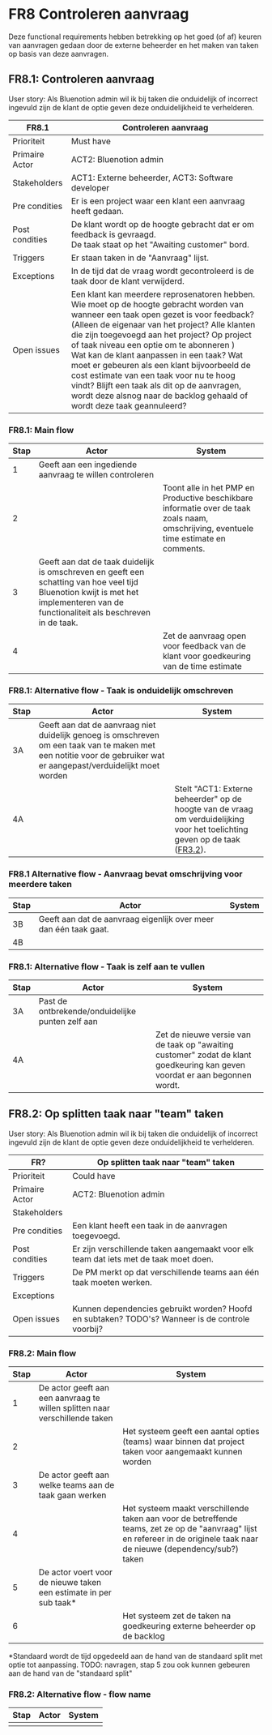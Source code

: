 # FR8 Controleren aanvraag

Deze functional requirements hebben betrekking op het goed (of af) keuren van aanvragen gedaan door de externe beheerder en het maken van taken op basis van deze aanvragen.

## FR8.1: Controleren aanvraag

User story: Als Bluenotion admin wil ik bij taken die onduidelijk of incorrect ingevuld zijn de klant de optie geven deze onduidelijkheid te verhelderen.

| FR8.1 | Controleren aanvraag|
|---|---|
| Prioriteit | Must have  |
| Primaire Actor | ACT2: Bluenotion admin |
| Stakeholders | ACT1: Externe beheerder, ACT3: Software developer |
| Pre condities | Er is een project waar een klant een aanvraag heeft gedaan.  |
| Post condities | De klant wordt op de hoogte gebracht dat er om feedback is gevraagd. </br> De taak staat op het "Awaiting customer" bord. |
| Triggers | Er staan taken in de "Aanvraag" lijst. |
| Exceptions | In de tijd dat de vraag wordt gecontroleerd is de taak door de klant verwijderd. |
| Open issues | Een klant kan meerdere reprosenatoren hebben. Wie moet op de hoogte gebracht worden van wanneer een taak open gezet is voor feedback? (Alleen de eigenaar van het project? Alle klanten die zijn toegevoegd aan het project? Op project of taak niveau een optie om te abonneren ) </br> Wat kan de klant aanpassen in een taak? Wat moet er gebeuren als een klant bijvoorbeeld de cost estimate van een taak voor nu te hoog vindt? Blijft een taak als dit op de aanvragen, wordt deze alsnog naar de backlog gehaald of wordt deze taak geannuleerd? |

### FR8.1: Main flow

| Stap | Actor | System |
|---|---|---|
| 1 | Geeft aan een ingediende aanvraag te willen controleren |  |
| 2 |  | Toont alle in het PMP en Productive beschikbare informatie over de taak zoals naam, omschrijving, eventuele time estimate en comments. |
| 3 | Geeft aan dat de taak duidelijk is omschreven en geeft een schatting van hoe veel tijd Bluenotion kwijt is met het implementeren van de functionaliteit als beschreven in de taak. |  |
| 4 |  | Zet de aanvraag open voor feedback van de klant voor goedkeuring van de time estimate |

### FR8.1: Alternative flow - Taak is onduidelijk omschreven

| Stap | Actor | System |
|--|--|--|
| 3A | Geeft aan dat de aanvraag niet duidelijk genoeg is omschreven om een taak van te maken met een notitie voor de gebruiker wat er aangepast/verduidelijkt moet worden |  |
| 4A |  | Stelt "ACT1: Externe beheerder" op de hoogte van de vraag om verduidelijking voor het toelichting geven op de taak ([FR3.2](../Requirements/FR3_Toevoegen_aanvraag.md#fr32-toelichting-geven-op-aanvraag)). |

### FR8.1 Alternative flow - Aanvraag bevat omschrijving voor meerdere taken

| Stap | Actor | System |
|--|--|--|
| 3B | Geeft aan dat de aanvraag eigenlijk over meer dan één taak gaat. |  |
| 4B |  |  |

<!-- | 1 | Geeft aan welke taak open gezet moet worden voor feedback  |   |
| 2 |   | Geeft de actor de mogelijkheid de taak zelf aan te passen.  |
| 3 | Geeft aan welke punten ontbreken of onduidelijk zijn.  |   |
| 4 |   | Zet de taak op "awaiting customer" met de bijbehorende feedback.  | -->

<!-- TODO: Waar komt feedback? Wordt dit bijgehouden in de comments van de taak? De omschrijving? Apart in het PMP?
A: feedback in de comments van productive. Aparte "chat" voor tenant level communicatie [FR9](#fr9-tenant-level-chat-voor-directe-communicatie) komt in het PMP -->

### FR8.1: Alternative flow - Taak is zelf aan te vullen

|Stap | Actor | System |
|---|---|---|
| 3A | Past de ontbrekende/onduidelijke punten zelf aan |  |
| 4A |  | Zet de nieuwe versie van de taak op "awaiting customer" zodat de klant goedkeuring kan geven voordat er aan begonnen wordt.  |

## FR8.2: Op splitten taak naar "team" taken

User story: Als Bluenotion admin wil ik bij taken die onduidelijk of incorrect ingevuld zijn de klant de optie geven deze onduidelijkheid te verhelderen.

| FR? | Op splitten taak naar "team" taken  |
|---|---|
| Prioriteit | Could have  |
| Primaire Actor | ACT2: Bluenotion admin  |
| Stakeholders |  |
| Pre condities | Een klant heeft een taak in de aanvragen toegevoegd. |
| Post condities | Er zijn verschillende taken aangemaakt voor elk team dat iets met de taak moet doen. |
| Triggers | De PM merkt op dat verschillende teams aan één taak moeten werken. |
| Exceptions |  |
| Open issues | Kunnen dependencies gebruikt worden? Hoofd en subtaken? TODO's? Wanneer is de controle voorbij?  |

### FR8.2: Main flow

|Stap | Actor | System |
|---|---|---|
| 1 | De actor geeft aan een aanvraag te willen splitten naar verschillende taken |  |
| 2 |  | Het systeem geeft een aantal opties (teams) waar binnen dat project taken voor aangemaakt kunnen worden |
| 3 | De actor geeft aan welke teams aan de taak gaan werken |  |
| 4 |  | Het systeem maakt verschillende taken aan voor de betreffende teams, zet ze op de "aanvraag" lijst en refereer in de originele taak naar de nieuwe (dependency/sub?) taken |
| 5 | De actor voert voor de nieuwe taken een estimate in per sub taak* |  |
| 6 |  | Het systeem zet de taken na goedkeuring externe beheerder op de backlog |

*Standaard wordt de tijd opgedeeld aan de hand van de standaard split met optie tot aanpassing.
TODO: navragen, stap 5 zou ook kunnen gebeuren aan de hand van de "standaard split"

### FR8.2: Alternative flow - flow name

|Stap | Actor | System |
|---|---|---|
|  |  |  |
